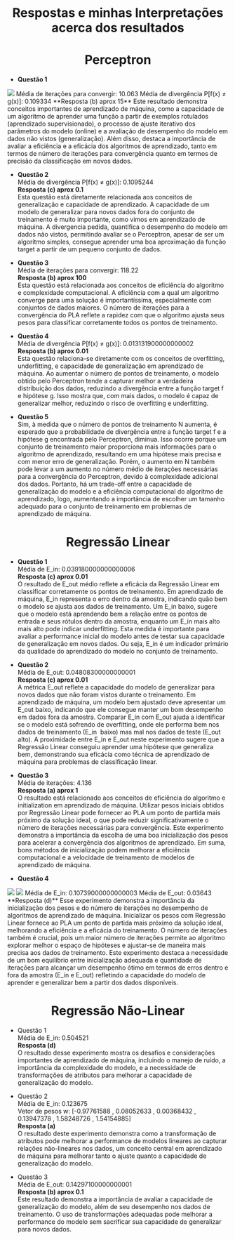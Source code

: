 # <h1 align="center"> Respostas e minhas Interpretações acerca dos resultados </h1>

# <h1 align="center"> Perceptron </h1>

- **Questão 1**  
<img src="imagens/1.png">  
Média de iterações para convergir: 10.063  
Média de divergência P[f(x) ≠ g(x)]: 0.109334  
**Resposta (b) aprox 15**   
Este resultado demonstra conceitos importantes de aprendizado de máquina, como a capacidade de um algoritmo de aprender uma função
a partir de exemplos rotulados (aprendizado supervisionado), o processo de ajuste iterativo dos parâmetros do modelo (online) 
e a avaliação de desempenho do modelo em dados não vistos (generalização). Além disso, destaca a importância de avaliar a eficiência e a eficácia dos algoritmos de aprendizado, tanto em termos de número de iterações para convergência quanto em termos de precisão da classificação 
em novos dados.

- **Questão 2**  
Média de divergência P[f(x) ≠ g(x)]: 0.1095244  
**Resposta (c) aprox 0.1**  
Esta questão está diretamente relacionada aos conceitos de generalização e capacidade de aprendizado. A capacidade de um modelo de generalizar para novos dados fora do conjunto de treinamento é muito importante, como vimos em aprendizado de máquina. A divergencia pedida, quantifica o desempenho do modelo em dados não vistos, permitindo avaliar se o Perceptron, apesar de ser um algoritmo simples, consegue aprender uma boa aproximação da função target a partir de um pequeno conjunto de dados.

- **Questão 3**  
Média de iterações para convergir: 118.22  
**Resposta (b) aprox 100**  
Esta questão está relacionada aos conceitos de eficiência do algoritmo e complexidade computacional. A eficiência 
com a qual um algoritmo converge para uma solução é importantíssima, especialmente com conjuntos de dados maiores. O número de iterações para a convergência do PLA reflete a rapidez com que o algoritmo ajusta seus pesos para classificar corretamente todos os pontos de treinamento. 

- **Questão 4**  
Média de divergência P[f(x) ≠ g(x)]: 0.013131900000000002  
**Resposta (b) aprox 0.01**  
Esta questão relaciona-se diretamente com os conceitos de overfitting, underfitting, e capacidade de generalização em aprendizado de máquina. 
Ao aumentar o número de pontos de treinamento, o modelo obtido pelo Perceptron tende a capturar melhor a verdadeira distribuição dos dados, 
reduzindo a divergência entre a função target f e hipótese g. Isso mostra que, com mais dados, o modelo é capaz de generalizar melhor, reduzindo 
o risco de overfitting e underfitting.

- **Questão 5**  
Sim, à medida que o número de pontos de treinamento N aumenta, é esperado que a probabilidade de divergência entre a função target f e a hipótese g encontrada pelo Perceptron, diminua. Isso ocorre porque um conjunto de treinamento maior proporciona mais informações para o algoritmo de aprendizado, resultando em uma hipótese mais precisa e com menor erro de generalização. Porém, o aumento em N também pode levar a um aumento 
no número médio de iterações necessárias para a convergência do Perceptron, devido à complexidade adicional dos dados. Portanto, há um trade-off 
entre a capacidade de generalização do modelo e a eficiência computacional do algoritmo de aprendizado, logo, aumentando a importância de escolher 
um tamanho adequado para o conjunto de treinamento em problemas de aprendizado de máquina.

# <h1 align="center"> Regressão Linear </h1>


- **Questão 1**  
Média de E_in: 0.039180000000000006  
**Resposta (c) aprox 0.01**  
O resultado de E_out médio reflete a eficácia da Regressão Linear em classificar corretamente os pontos de treinamento. Em aprendizado de máquina, 
E_in representa o erro dentro da amostra, indicando quão bem o modelo se ajusta aos dados de treinamento. Um E_in baixo, sugere que o modelo está 
aprendendo bem a relação entre os pontos de entrada e seus rótulos dentro da amostra, enquanto um E_in mais alto mais alto pode indicar underfitting. 
Esta medida é importante para avaliar a performance inicial do modelo antes de testar sua capacidade de generalização em novos dados. Ou seja, E_in 
é um indicador primário da qualidade do aprendizado do modelo no conjunto de treinamento.


- **Questão 2**  
Média de E_out: 0.04808300000000001  
**Resposta (c) aprox 0.01**  
A métrica E_out reflete a capacidade do modelo de generalizar para novos dados que não foram vistos durante o treinamento. Em aprendizado de 
máquina, um modelo bem ajustado deve apresentar um E_out baixo, indicando que ele consegue manter um bom desempenho em dados fora da amostra. 
Comparar E_in com E_out​ ajuda a identificar se o modelo está sofrendo de overfitting, onde ele performa bem nos dados de treinamento (E_in ​
baixo) mas mal nos dados de teste (E_out alto). A proximidade entre E_in e E_out neste experimento sugere que a Regressão Linear conseguiu 
aprender uma hipótese que generaliza bem, demonstrando sua eficácia como técnica de aprendizado de máquina para problemas de classificação linear.

- **Questão 3**  
Média de iterações: 4.136  
**Resposta (a) aprox 1**  
O resultado está relacionado aos conceitos de eficiência do algoritmo e initialization em aprendizado de máquina. Utilizar pesos iniciais obtidos 
por Regressão Linear pode fornecer ao PLA um ponto de partida mais próximo da solução ideal, o que pode reduzir significativamente o número de 
iterações necessárias para convergência. Este experimento demonstra a importância da escolha de uma boa inicialização dos pesos para acelerar a 
convergência dos algoritmos de aprendizado. Em suma, bons métodos de inicialização podem melhorar a eficiência computacional e a velocidade de 
treinamento de modelos de aprendizado de máquina.

- **Questão 4**  
<img src="imagens/4.png"> 
<img src="imagens/4-2.png">   
Média de E_in: 0.10739000000000003  
Média de E_out: 0.03643  
**Resposta (d)**  
Esse experimento demonstra a importância da inicialização dos pesos e do número de iterações no desempenho de algoritmos de aprendizado de máquina. Inicializar os pesos com Regressão Linear fornece ao PLA um ponto de partida mais próximo da solução ideal, melhorando a eficiência e a eficácia do treinamento. O número de iterações também é crucial, pois um maior número de iterações permite ao algoritmo explorar melhor o espaço de hipóteses e ajustar-se de maneira mais precisa aos dados de treinamento. Este experimento destaca a necessidade de um bom equilíbrio entre inicialização adequada e quantidade de iterações para alcançar um desempenho ótimo em termos de erros dentro e fora da amostra (E_in e E_out) refletindo a capacidade do modelo de aprender e generalizar bem a partir dos dados disponíveis.

# <h1 align="center"> Regressão Não-Linear </h1>
- Questão 1  
Média de E_in: 0.504521  
**Resposta (d)**  
O resultado desse experimento mostra os desafios e considerações importantes de aprendizado de máquina, incluindo o manejo de ruído, a importância da complexidade do modelo, e a necessidade de transformações de atributos para melhorar a capacidade de generalização do modelo.

- Questão 2  
Média de E_in: 0.123675  
Vetor de pesos w: [-0.97761588 , 0.08052633 , 0.00368432 , 0.13947378 , 1.58248726 , 1.54154885]  
**Resposta (a)**  
 O resultado deste experimento demonstra como a transformação de atributos pode melhorar a performance de modelos lineares ao capturar relações não-lineares nos dados, um conceito central em aprendizado de máquina para melhorar tanto o ajuste quanto a capacidade de generalização do modelo.  

- Questão 3  
Média de E_out: 0.14297100000000001  
**Resposta (b) aprox 0.1**  
Este resultado demonstra a importância de avaliar a capacidade de generalização do modelo, além de seu desempenho nos dados de treinamento. O uso de transformações adequadas pode melhorar a performance do modelo sem sacrificar sua capacidade de generalizar para novos dados.











